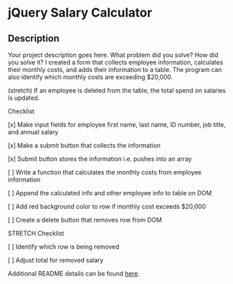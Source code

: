 # jQuery Salary Calculator

## Description

Your project description goes here. What problem did you solve? How did you solve it?
I created a form that collects employee information, calculates their monthly costs, and adds their information to a table. The program can also identify which monthly costs are exceeding $20,000.

(stretch)
If an employee is deleted from the table, the total spend on salaries is updated.


Checklist

[x] Make input fields for employee first name, last name, ID number, job title, and annual salary

[x] Make a submit button that collects the information

[x] Submit button stores the information i.e. pushes into an array

[ ] Write a function that calculates the monthly costs from employee information

[ ] Append the calculated info and other employee info to table on DOM

[ ] Add red background color to row if monthly cost exceeds $20,000

[ ] Create a delete button that removes row from DOM


STRETCH Checklist

[ ] Identify which row is being removed

[ ] Adjust total for removed salary

Additional README details can be found [here](https://github.com/PrimeAcademy/readme-template/blob/master/README.md).

